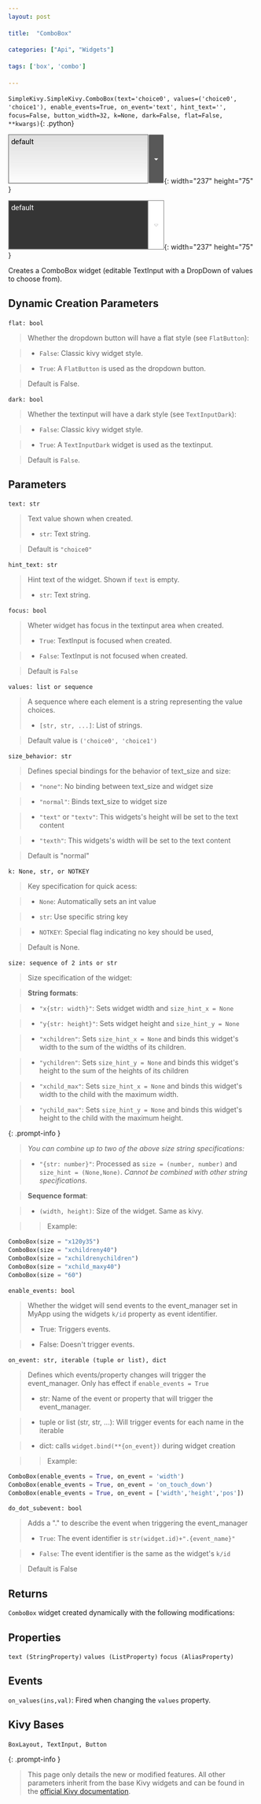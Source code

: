 ```yaml
---
layout: post

title:  "ComboBox"

categories: ["Api", "Widgets"]

tags: ['box', 'combo']

---
```

`SimpleKivy.SimpleKivy.ComboBox(text='choice0', values=('choice0', 'choice1'), enable_events=True, on_event='text', hint_text='', focus=False, button_width=32, k=None, dark=False, flat=False, **kwargs)`{: .python}


![ComboBox.png](assets/img/docs/ComboBox.png){: width="237" height="75" }

![ComboBox.2.png](assets/img/docs/ComboBox.2.png){: width="237" height="75" }


Creates a ComboBox widget (editable TextInput with a DropDown of values to choose from).

Dynamic Creation Parameters
---------------------------
`flat: bool`

> Whether the dropdown button will have a flat style (see `FlatButton`):

> - `False`: Classic kivy widget style.

> - `True`: A `FlatButton` is used as the dropdown button.

> Default is False.

`dark: bool`

> Whether the textinput will have a dark style (see `TextInputDark`):

> - `False`: Classic kivy widget style.

> - `True`: A `TextInputDark` widget is used as the textinput.

> Default is `False`.

Parameters
----------
`text: str`

> Text value shown when created.
> - `str`: Text string.

> Default is `"choice0"`


`hint_text: str`

> Hint text of the widget. Shown if `text` is empty.
> - `str`: Text string.


`focus: bool`

> Wheter widget has focus in the textinput area when created.
> - `True`: TextInput is focused when created.

> - `False`: TextInput is not focused when created.

> Default is `False`

`values: list or sequence`

> A sequence where each element is a string representing the value choices.
> - `[str, str, ...]`: List of strings.

> Default value is `('choice0', 'choice1')`

`size_behavior: str`

> Defines special bindings for the behavior of text_size and size:

> - `"none"`: No binding between text_size and widget size

> - `"normal"`: Binds text_size to widget size

> - `"text"` or `"textv"`: This widgets's height will be set to the text content

> - `"texth"`: This widgets's width will be set to the text content

> Default is "normal"



`k: None, str, or NOTKEY`

> Key specification for quick acess:

> - `None`: Automatically sets an int value

> - `str`: Use specific string key

> - `NOTKEY`: Special flag indicating no key should be used, 

> Default is None.

`size: sequence of 2 ints or str`

> Size specification of the widget:


> **String formats**:

> - `"x{str: width}"`: Sets widget width and `size_hint_x = None`

> - `"y{str: height}"`: Sets widget height and `size_hint_y = None`

> - `"xchildren"`: Sets `size_hint_x = None` and binds this widget's width to the sum of the widths of its children.

> - `"ychildren"`: Sets `size_hint_y = None` and binds this widget's height to the sum of the heights of its children

> - `"xchild_max"`: Sets `size_hint_x = None` and binds this widget's width to the child with the maximum width.

> - `"ychild_max"`: Sets `size_hint_y = None` and binds this widget's height to the child with the maximum height.


{: .prompt-info }

> *You can combine up to two of the above size string specifications:*


> - `"{str: number}"`: Processed as `size = (number, number)` and `size_hint = (None,None)`. *Cannot be combined with other string specifications*.


> **Sequence format**:

> - `(width, height)`: Size of the widget. Same as kivy.


>> Example:

```py
ComboBox(size = "x120y35")
ComboBox(size = "xchildreny40")
ComboBox(size = "xchildrenychildren")
ComboBox(size = "xchild_maxy40")
ComboBox(size = "60")
```

`enable_events: bool`

> Whether the widget will send events to the event_manager set in MyApp using the widgets `k/id` property as event identifier.
> - True: Triggers events.

> - False: Doesn't trigger events.


`on_event: str, iterable (tuple or list), dict`

> Defines which events/property changes will trigger the event_manager. Only has effect if `enable_events = True`
> - str: Name of the event or property that will trigger the event_manager.

> - tuple or list (str, str, ...): Will trigger events for each name in the iterable

> - dict: calls `widget.bind(**{on_event})` during widget creation


>> Example:

```py
ComboBox(enable_events = True, on_event = 'width')
ComboBox(enable_events = True, on_event = 'on_touch_down')
ComboBox(enable_events = True, on_event = ['width','height','pos'])
```

`do_dot_subevent: bool`

> Adds a "." to describe the event when triggering the event_manager
> - `True`: The event identifier is `str(widget.id)+".{event_name}"`

> - `False`: The event identifier is the same as the widget's `k/id`

> Default is False


Returns
-------
`ComboBox` widget created dynamically with the following modifications:


Properties
----------
`text (StringProperty)`
`values (ListProperty)`
`focus (AliasProperty)`

Events
-------
`on_values(ins,val)`: Fired when changing the `values` property.


Kivy Bases
----------
`BoxLayout, TextInput, Button`


{: .prompt-info }

> This page only details the new or modified features. All other parameters inherit from the base Kivy widgets and can be found in the [official Kivy documentation](https://kivy.org/doc/stable).

